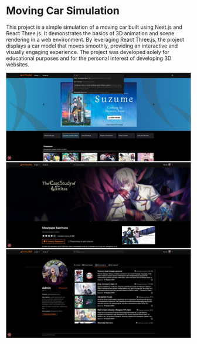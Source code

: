 # Moving Car Simulation

This project is a simple simulation of a moving car built using Next.js and React Three.js. It demonstrates the basics of 3D animation and scene rendering in a web environment. By leveraging React Three.js, the project displays a car model that moves smoothly, providing an interactive and visually engaging experience. The project was developed solely for educational purposes and for the personal interest of developing 3D websites.

![Alt text](/preview/pic1.jpg)
![Alt text](/preview/pic2.jpg)
![Alt text](/preview/pic3.jpg)




